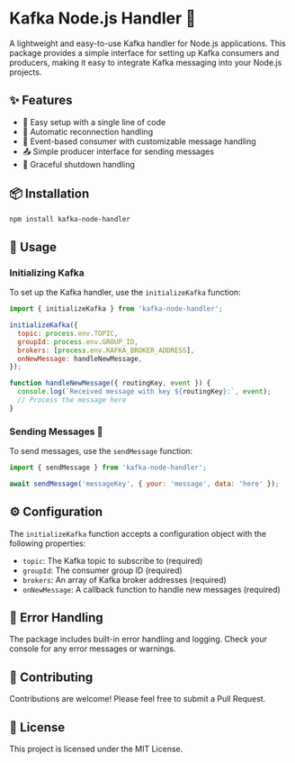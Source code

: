 # Kafka Node.js Handler 🚀

A lightweight and easy-to-use Kafka handler for Node.js applications. This package provides a simple interface for setting up Kafka consumers and producers, making it easy to integrate Kafka messaging into your Node.js projects.

## ✨ Features

- 🔧 Easy setup with a single line of code
- 🔄 Automatic reconnection handling
- 📡 Event-based consumer with customizable message handling
- 📤 Simple producer interface for sending messages
- 🛑 Graceful shutdown handling

## 📦 Installation

```bash
npm install kafka-node-handler
```

## 🚀 Usage

### Initializing Kafka

To set up the Kafka handler, use the `initializeKafka` function:

```javascript
import { initializeKafka } from 'kafka-node-handler';

initializeKafka({
  topic: process.env.TOPIC,
  groupId: process.env.GROUP_ID,
  brokers: [process.env.KAFKA_BROKER_ADDRESS],
  onNewMessage: handleNewMessage,
});

function handleNewMessage({ routingKey, event }) {
  console.log(`Received message with key ${routingKey}:`, event);
  // Process the message here
}
```

### Sending Messages 📨

To send messages, use the `sendMessage` function:

```javascript
import { sendMessage } from 'kafka-node-handler';

await sendMessage('messageKey', { your: 'message', data: 'here' });
```

## ⚙️ Configuration

The `initializeKafka` function accepts a configuration object with the following properties:

- `topic`: The Kafka topic to subscribe to (required)
- `groupId`: The consumer group ID (required)
- `brokers`: An array of Kafka broker addresses (required)
- `onNewMessage`: A callback function to handle new messages (required)

## 🐛 Error Handling

The package includes built-in error handling and logging. Check your console for any error messages or warnings.

## 🤝 Contributing

Contributions are welcome! Please feel free to submit a Pull Request.

## 📄 License

This project is licensed under the MIT License.